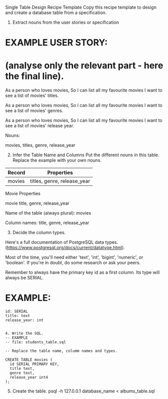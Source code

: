 Single Table Design Recipe Template
Copy this recipe template to design and create a database table from a specification.

1. Extract nouns from the user stories or specification
# EXAMPLE USER STORY:
# (analyse only the relevant part - here the final line).

As a person who loves movies,
So I can list all my favourite movies
I want to see a list of movies' titles.

As a person who loves movies,
So I can list all my favourite movies
I want to see a list of movies' genres.

As a person who loves movies,
So I can list all my favourite movies
I want to see a list of movies' release year.

Nouns:

movies, titles, genre, release_year


2. Infer the Table Name and Columns
Put the different nouns in this table. Replace the example with your own nouns.


|  Record                       |    Properties                 |
| ------------------------------|-------------------------------|
|  movies                       | titles, genre, release_year   |


Movie	Properties

movie title, genre, release_year

Name of the table (always plural): movies

Column names: title, genre, release_year


3. Decide the column types.

Here's a full documentation of PostgreSQL data types. (https://www.postgresql.org/docs/current/datatype.html).

Most of the time, you'll need either 'text', 'int', 'bigint', 'numeric', or 'boolean'. If you're in doubt, do some research or ask your peers.

Remember to always have the primary key id as a first column. Its type will always be SERIAL.

# EXAMPLE:

```ru
id: SERIAL
title: text
release_year: int


4. Write the SQL.
-- EXAMPLE
-- file: students_table.sql

-- Replace the table name, columm names and types.

CREATE TABLE movies (
  id SERIAL PRIMARY KEY,
  title text,
  genre text,
  release_year int4
);
```

5. Create the table.
psql -h 127.0.0.1 database_name < albums_table.sql
